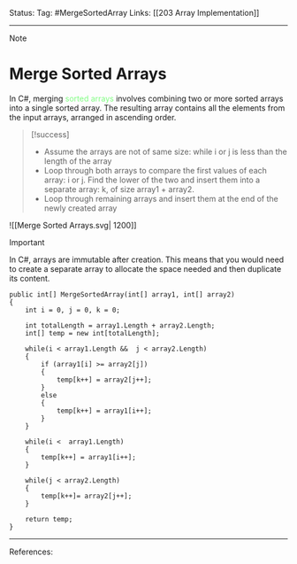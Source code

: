 Status: 
Tag: #MergeSortedArray
Links: [[203 Array Implementation]]

---
> [!note] 
>  # Merge Sorted Arrays

In C#, merging <font style="color:#81fd83">sorted arrays</font> involves combining two or more sorted arrays into a single sorted array. The resulting array contains all the elements from the input arrays, arranged in ascending order.


> [!success]
>  - Assume the arrays are not of same size: while i or j is less than the length of the array 
>  - Loop through both arrays to compare the first values of each array: i or j. Find the lower of the two and insert them into a separate array: k, of size array1 + array2. 
>  - Loop through remaining arrays and insert them at the end of the newly created array


![[Merge Sorted Arrays.svg| 1200]]


> [!important] 
> In C#, arrays are immutable after creation. This means that you would need to create a separate array to allocate the space needed and then duplicate its content.

``` run-csharp
public int[] MergeSortedArray(int[] array1, int[] array2)
{
    int i = 0, j = 0, k = 0;

    int totalLength = array1.Length + array2.Length;
    int[] temp = new int[totalLength];

    while(i < array1.Length &&  j < array2.Length)
    {
        if (array1[i] >= array2[j])
        {
            temp[k++] = array2[j++];
        } 
        else 
        {
            temp[k++] = array1[i++];
        }
    }

    while(i <  array1.Length)
    {
        temp[k++] = array1[i++];
    }

    while(j < array2.Length)
    {
        temp[k++]= array2[j++];
    }

    return temp;
}
```

---
References: